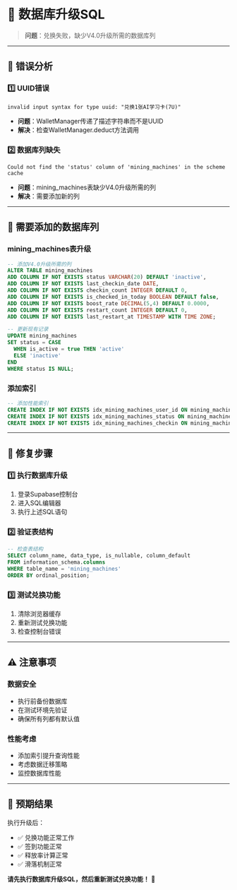 # 🔧 数据库升级SQL

> **问题**：兑换失败，缺少V4.0升级所需的数据库列

---

## 🚨 错误分析

### 1️⃣ **UUID错误**
```
invalid input syntax for type uuid: "兑换1张AI学习卡(7U)"
```
- **问题**：WalletManager传递了描述字符串而不是UUID
- **解决**：检查WalletManager.deduct方法调用

### 2️⃣ **数据库列缺失**
```
Could not find the 'status' column of 'mining_machines' in the scheme cache
```
- **问题**：mining_machines表缺少V4.0升级所需的列
- **解决**：需要添加新的列

---

## 📝 需要添加的数据库列

### mining_machines表升级
```sql
-- 添加V4.0升级所需的列
ALTER TABLE mining_machines 
ADD COLUMN IF NOT EXISTS status VARCHAR(20) DEFAULT 'inactive',
ADD COLUMN IF NOT EXISTS last_checkin_date DATE,
ADD COLUMN IF NOT EXISTS checkin_count INTEGER DEFAULT 0,
ADD COLUMN IF NOT EXISTS is_checked_in_today BOOLEAN DEFAULT false,
ADD COLUMN IF NOT EXISTS boost_rate DECIMAL(5,4) DEFAULT 0.0000,
ADD COLUMN IF NOT EXISTS restart_count INTEGER DEFAULT 0,
ADD COLUMN IF NOT EXISTS last_restart_at TIMESTAMP WITH TIME ZONE;

-- 更新现有记录
UPDATE mining_machines 
SET status = CASE 
  WHEN is_active = true THEN 'active'
  ELSE 'inactive'
END
WHERE status IS NULL;
```

### 添加索引
```sql
-- 添加性能索引
CREATE INDEX IF NOT EXISTS idx_mining_machines_user_id ON mining_machines(user_id);
CREATE INDEX IF NOT EXISTS idx_mining_machines_status ON mining_machines(status);
CREATE INDEX IF NOT EXISTS idx_mining_machines_checkin ON mining_machines(last_checkin_date);
```

---

## 🔧 修复步骤

### 1️⃣ **执行数据库升级**
1. 登录Supabase控制台
2. 进入SQL编辑器
3. 执行上述SQL语句

### 2️⃣ **验证表结构**
```sql
-- 检查表结构
SELECT column_name, data_type, is_nullable, column_default
FROM information_schema.columns
WHERE table_name = 'mining_machines'
ORDER BY ordinal_position;
```

### 3️⃣ **测试兑换功能**
1. 清除浏览器缓存
2. 重新测试兑换功能
3. 检查控制台错误

---

## ⚠️ 注意事项

### 数据安全
- 执行前备份数据库
- 在测试环境先验证
- 确保所有列都有默认值

### 性能考虑
- 添加索引提升查询性能
- 考虑数据迁移策略
- 监控数据库性能

---

## 🎯 预期结果

执行升级后：
- ✅ 兑换功能正常工作
- ✅ 签到功能正常
- ✅ 释放率计算正常
- ✅ 滑落机制正常

**请先执行数据库升级SQL，然后重新测试兑换功能！** 🚀
































